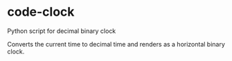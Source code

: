 # code-clock
Python script for decimal binary clock

Converts the current time to decimal time and renders as a horizontal binary clock.
